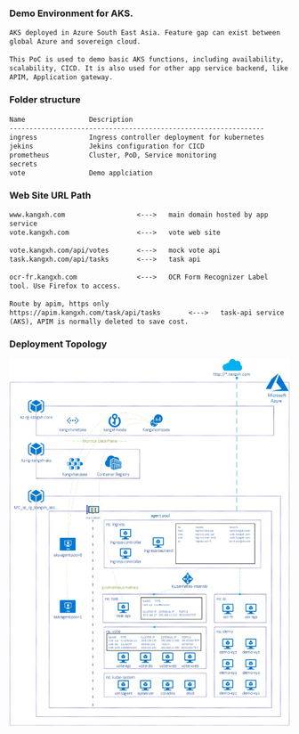 ### Demo Environment for AKS. 

    AKS deployed in Azure South East Asia. Feature gap can exist between global Azure and sovereign cloud. 

    This PoC is used to demo basic AKS functions, including availability, scalability, CICD. It is also used for other app service backend, like APIM, Application gateway. 


### Folder structure

    Name                Description
    ----------------------------------------------------------------
    ingress             Ingress controller deployment for kubernetes
    jekins              Jekins configuration for CICD
    prometheus          Cluster, PoD, Service monitoring 
    secrets             
    vote                Demo applciation

### Web Site URL Path

    www.kangxh.com                  <--->   main domain hosted by app service
    vote.kangxh.com                 <--->   vote web site

    vote.kangxh.com/api/votes       <--->   mock vote api
    task.kangxh.com/api/tasks       <--->   task api

    ocr-fr.kangxh.com               <--->   OCR Form Recognizer Label tool. Use Firefox to access. 

    Route by apim, https only
    https://apim.kangxh.com/task/api/tasks       <--->   task-api service (AKS), APIM is normally deleted to save cost.

### Deployment Topology

![aks](images/aks.jpg)